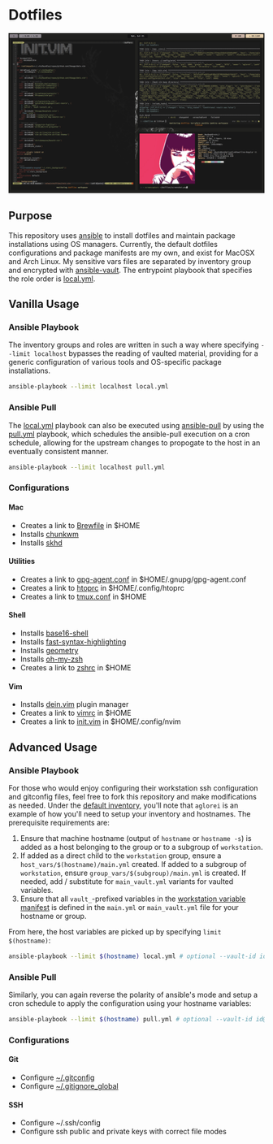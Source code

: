 # Dotfiles

![Warm...warmer...disco.](screenshot.png)

## Purpose

This repository uses [ansible](https://github.com/ansible/ansible) to install dotfiles and maintain package installations using OS managers. Currently, the default dotfiles configurations and package manifests are my own, and exist for MacOSX and Arch Linux. My sensitive vars files are separated by inventory group and encrypted with [ansible-vault](https://docs.ansible.com/ansible/latest/user_guide/vault.html). The entrypoint playbook that specifies the role order is [local.yml](local.yml).

## Vanilla Usage

### Ansible Playbook

The inventory groups and roles are written in such a way where specifying `--limit localhost` bypasses the reading of vaulted material, providing for a generic configuration of various tools and OS-specific package installations.

```sh
ansible-playbook --limit localhost local.yml
```

### Ansible Pull

The [local.yml](local.yml) playbook can also be executed using [ansible-pull](https://docs.ansible.com/ansible/latest/user_guide/playbooks_intro.html#ansible-pull) by using the [pull.yml](pull.yml) playbook, which schedules the ansible-pull execution on a cron schedule, allowing for the upstream changes to propogate to the host in an eventually consistent manner.

```sh
ansible-playbook --limit localhost pull.yml
```

### Configurations

#### Mac

* Creates a link to [Brewfile](roles/packages/files/Brewfile) in $HOME
* Installs [chunkwm](https://github.com/koekeishiya/chunkwm)
* Installs [skhd](https://github.com/koekeishiya/skhd)

#### Utilities

* Creates a link to [gpg-agent.conf](roles/utils/templates/gpg-agent.conf.j2) in $HOME/.gnupg/gpg-agent.conf
* Creates a link to [htoprc](utils/roles/utils/files/htoprc) in $HOME/.config/htoprc
* Creates a link to [tmux.conf](roles/utils/files/tmux.conf) in $HOME

#### Shell
* Installs [base16-shell](https://github.com/chriskempson/base16-shell)
* Installs [fast-syntax-highlighting](https://github.com/zdharma/fast-syntax-highlighting)
* Installs [geometry](https://github.com/geometry-zsh/geometry)
* Installs [oh-my-zsh](https://github.com/robbyrussell/oh-my-zsh)
* Creates a link to [zshrc](roles/utils/templates/zshrc.j2) in $HOME

#### Vim

* Installs [dein.vim](https://github.com/Shougo/dein) plugin manager
* Creates a link to [vimrc](roles/vim/files/vimrc) in $HOME
* Creates a link to [init.vim](roles/vim/files/init.vim) in $HOME/.config/nvim

## Advanced Usage

### Ansible Playbook

For those who would enjoy configuring their workstation ssh configuration and gitconfig files, feel free to fork this repository and make modifications as needed. Under the [default inventory](hosts), you'll note that `aglorei` is an example of how you'll need to setup your inventory and hostnames. The prerequisite requirements are:

1. Ensure that machine hostname (output of `hostname` or `hostname -s`) is added as a host belonging to the group or to a subgroup of `workstation`.
2. If added as a direct child to the `workstation` group, ensure a `host_vars/$(hostname)/main.yml` created. If added to a subgroup of `workstation`, ensure `group_vars/$(subgroup)/main.yml` is created. If needed, add / substitute for `main_vault.yml` variants for vaulted variables.
3. Ensure that all `vault_`-prefixed variables in the [workstation variable manifest](group_vars/workstation/main.yml) is defined in the `main.yml` or `main_vault.yml` file for your hostname or group.

From here, the host variables are picked up by specifying `limit $(hostname)`:

```sh
ansible-playbook --limit $(hostname) local.yml # optional --vault-id id@/path/to/vault-password
```

### Ansible Pull

Similarly, you can again reverse the polarity of ansible's mode and setup a cron schedule to apply the configuration using your hostname variables:

```sh
ansible-playbook --limit $(hostname) pull.yml # optional --vault-id id@/path/to/vault-password
```

### Configurations

#### Git
* Configure [~/.gitconfig](roles/git/templates/gitconfig.j2)
* Configure [~/.gitignore_global](roles/git/files/gitignore_global)

#### SSH
* Configure ~/.ssh/config
* Configure ssh public and private keys with correct file modes
